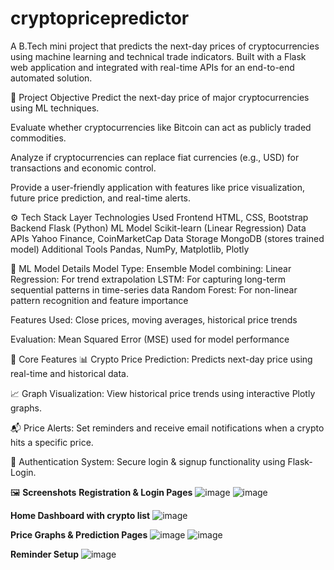 # cryptopricepredictor
A B.Tech mini project that predicts the next-day prices of cryptocurrencies using machine learning and technical trade indicators. Built with a Flask web application and integrated with real-time APIs for an end-to-end automated solution.

📌 Project Objective
Predict the next-day price of major cryptocurrencies using ML techniques.

Evaluate whether cryptocurrencies like Bitcoin can act as publicly traded commodities.

Analyze if cryptocurrencies can replace fiat currencies (e.g., USD) for transactions and economic control.

Provide a user-friendly application with features like price visualization, future price prediction, and real-time alerts.

⚙️ Tech Stack
Layer	Technologies Used
Frontend	HTML, CSS, Bootstrap
Backend	Flask (Python)
ML Model	Scikit-learn (Linear Regression)
Data APIs	Yahoo Finance, CoinMarketCap
Data Storage	MongoDB (stores trained model)
Additional Tools	Pandas, NumPy, Matplotlib, Plotly

🧠 ML Model Details
Model Type: Ensemble Model combining:
Linear Regression: For trend extrapolation
LSTM: For capturing long-term sequential patterns in time-series data
Random Forest: For non-linear pattern recognition and feature importance

Features Used: Close prices, moving averages, historical price trends

Evaluation: Mean Squared Error (MSE) used for model performance

🔐 Core Features
📊 Crypto Price Prediction: Predicts next-day price using real-time and historical data.

📈 Graph Visualization: View historical price trends using interactive Plotly graphs.

📬 Price Alerts: Set reminders and receive email notifications when a crypto hits a specific price.

👥 Authentication System: Secure login & signup functionality using Flask-Login.

🖼️ **Screenshots**
**Registration & Login Pages**
![image](https://github.com/user-attachments/assets/8dff6913-5987-41b8-9b17-185c3418ce53)
![image](https://github.com/user-attachments/assets/f20af93c-19f6-4903-b0c0-fb295e0fc000)


**Home Dashboard with crypto list**
![image](https://github.com/user-attachments/assets/ff1015a3-de05-4507-b815-81e5e06293fc)


**Price Graphs & Prediction Pages**
![image](https://github.com/user-attachments/assets/b17859fd-668d-40ff-b32a-0f50f974ad74)
![image](https://github.com/user-attachments/assets/d82e252a-1995-45a6-bbe2-65d8e23d2a8c)


**Reminder Setup**
![image](https://github.com/user-attachments/assets/411862e9-67df-4293-bd5d-55df0481bbac)


